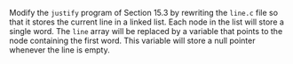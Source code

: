 Modify the `justify` program of Section 15.3 by rewriting the `line.c` file so that it stores the current line in a linked list. Each node in the list will store a single word. The `line` array will be replaced by a variable that points to the node containing the first word. This variable will store a null pointer whenever the line is empty.

